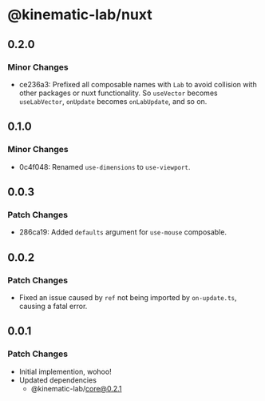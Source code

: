 # @kinematic-lab/nuxt

## 0.2.0

### Minor Changes

-   ce236a3: Prefixed all composable names with `Lab` to avoid collision with other packages or nuxt functionality. So `useVector` becomes `useLabVector`, `onUpdate` becomes `onLabUpdate`, and so on.

## 0.1.0

### Minor Changes

-   0c4f048: Renamed `use-dimensions` to `use-viewport`.

## 0.0.3

### Patch Changes

-   286ca19: Added `defaults` argument for `use-mouse` composable.

## 0.0.2

### Patch Changes

-   Fixed an issue caused by `ref` not being imported by `on-update.ts`, causing a fatal error.

## 0.0.1

### Patch Changes

-   Initial implemention, wohoo!
-   Updated dependencies
    -   @kinematic-lab/core@0.2.1
